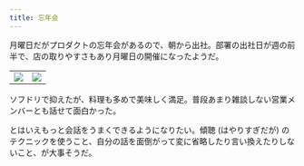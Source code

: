 ```yaml
---
title: 忘年会
---
```


月曜日だがプロダクトの忘年会があるので、朝から出社。部署の出社日が週の前半で、店の取りやすさもあり月曜日の開催になったようだ。

<table>
  <tr>
    <td><img src="https://photos.apkas.net/medium/202412/20241216-182330.webp" /></td>
    <td><img src="https://photos.apkas.net/medium/202412/20241216-190707.webp" /></td>
  </tr>
</table>

ソフドリで抑えたが、料理も多めで美味しく満足。普段あまり雑談しない営業メンバーとも話せて面白かった。

とはいえもっと会話をうまくできるようになりたい。傾聴 (はやりすぎだが) のテクニックを使うこと、自分の話を面倒がって変に省略したり言い換えたりしないこと、が大事そうだ。

